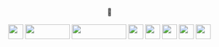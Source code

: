 
<div align="center">
  <br>
🤸
<br>
<br>
<img src="https://img.shields.io/badge/Github-000000?style=for-the-badge&logo=Github&logoColor=white" height="30"/>  <img src= "https://img.shields.io/badge/java-%23ED8B00.svg?style=for-the-badge&logo=java&logoColor=white" width="90" height="30"/>  <img src="https://img.shields.io/badge/javascript-F7DF1E?style=for-the-badge&logo=javascript&logoColor=black" width="110" height="30"/>  <img src="https://img.shields.io/badge/python-3670A0?style=for-the-badge&logo=python&logoColor=FF9E0F" height="30"/>
<img src="https://img.shields.io/badge/html5-E34F26?style=for-the-badge&logo=html5&logoColor=white" height="30"/>  <img src="https://img.shields.io/badge/css-1572B6?style=for-the-badge&logo=css3&logoColor=white" height="30"/>  <img src="https://img.shields.io/badge/Django-092E20?style=for-the-badge&logo=Django&logoColor=white" height="30"/>  <img src="https://img.shields.io/badge/Vue.js-4FC08D?style=for-the-badge&logo=Vue.js&logoColor=white" height="30"/>


</div>


